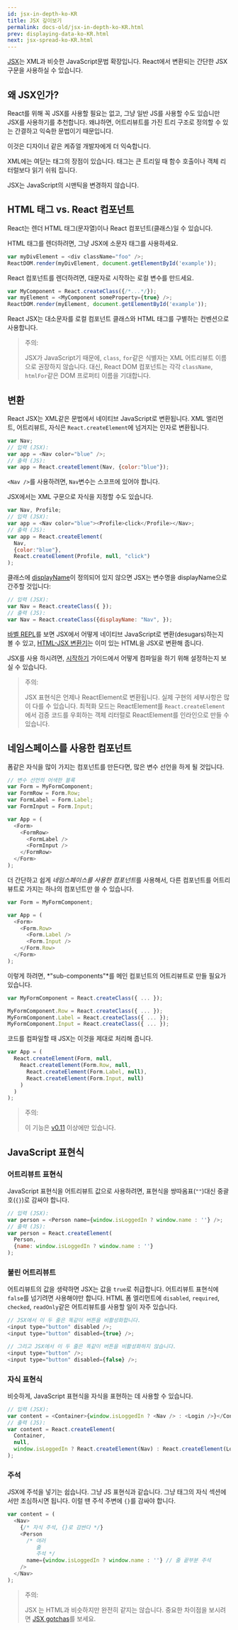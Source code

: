 ```yaml
---
id: jsx-in-depth-ko-KR
title: JSX 깊이보기
permalink: docs-old/jsx-in-depth-ko-KR.html
prev: displaying-data-ko-KR.html
next: jsx-spread-ko-KR.html
---
```


[JSX](https://facebook.github.io/jsx/)는 XML과 비슷한 JavaScript문법 확장입니다. React에서 변환되는 간단한 JSX 구문을 사용하실 수 있습니다.

## 왜 JSX인가?

React를 위해 꼭 JSX를 사용할 필요는 없고, 그냥 일반 JS를 사용할 수도 있습니만 JSX를 사용하기를 추천합니다. 왜냐하면, 어트리뷰트를 가진 트리 구조로 정의할 수 있는 간결하고 익숙한 문법이기 때문입니다.

이것은 디자이너 같은 케쥬얼 개발자에게 더 익숙합니다.

XML에는 여닫는 태그의 장점이 있습니다. 태그는 큰 트리일 때 함수 호출이나 객체 리터럴보다 읽기 쉬워 집니다.

JSX는 JavaScript의 시맨틱을 변경하지 않습니다.

## HTML 태그 vs. React 컴포넌트

React는 렌더 HTML 태그(문자열)이나 React 컴포넌트(클래스)일 수 있습니다.

HTML 태그를 렌더하려면, 그냥 JSX에 소문자 태그를 사용하세요.

```javascript
var myDivElement = <div className="foo" />;
ReactDOM.render(myDivElement, document.getElementById('example'));
```

React 컴포넌트를 렌더하려면, 대문자로 시작하는 로컬 변수를 만드세요.

```javascript
var MyComponent = React.createClass({/*...*/});
var myElement = <MyComponent someProperty={true} />;
ReactDOM.render(myElement, document.getElementById('example'));
```

React JSX는 대소문자를 로컬 컴포넌트 클래스와 HTML 태그를 구별하는 컨벤션으로 사용합니다.

> 주의:
>
> JSX가 JavaScript기 때문에, `class`, `for`같은 식별자는 XML 어트리뷰트 이름으로
> 권장하지 않습니다. 대신, React DOM 컴포넌트는 각각 `className`, `htmlFor`같은
> DOM 프로퍼티 이름을 기대합니다.

## 변환

React JSX는 XML같은 문법에서 네이티브 JavaScript로 변환됩니다. XML 엘리먼트, 어트리뷰트, 자식은 `React.createElement`에 넘겨지는 인자로 변환됩니다.

```javascript
var Nav;
// 입력 (JSX):
var app = <Nav color="blue" />;
// 출력 (JS):
var app = React.createElement(Nav, {color:"blue"});
```

`<Nav />`를 사용하려면, `Nav`변수는 스코프에 있어야 합니다.

JSX에서는 XML 구문으로 자식을 지정할 수도 있습니다.

```javascript
var Nav, Profile;
// 입력 (JSX):
var app = <Nav color="blue"><Profile>click</Profile></Nav>;
// 출력 (JS):
var app = React.createElement(
  Nav,
  {color:"blue"},
  React.createElement(Profile, null, "click")
);
```

클래스에 [displayName](/react/docs/component-specs-ko-KR.html#displayname)이 정의되어 있지 않으면 JSX는 변수명을 displayName으로 간주할 것입니다:

```javascript
// 입력 (JSX):
var Nav = React.createClass({ });
// 출력 (JS):
var Nav = React.createClass({displayName: "Nav", });
```

[바벨 REPL](https://babeljs.io/repl/)를 보면 JSX에서 어떻게 네이티브 JavaScript로 변환(desugars)하는지 볼 수 있고, [HTML-JSX 변환기](http://magic.reactjs.net/htmltojsx.htm)는 이미 있는 HTML을 JSX로 변환해 줍니다.

JSX를 사용 하시려면, [시작하기](/react/docs/getting-started-ko-KR.html) 가이드에서 어떻게 컴파일을 하기 위해 설정하는지 보실 수 있습니다.

> 주의:
>
> JSX 표현식은 언제나 ReactElement로 변환됩니다. 실제 구현의 세부사항은 많이
> 다를 수 있습니다. 최적화 모드는 ReactElement를 `React.createElement`에서 검증
> 코드를 우회하는 객체 리터럴로 ReactElement를 인라인으로 만들 수 있습니다.

## 네임스페이스를 사용한 컴포넌트

폼같은 자식을 많이 가지는 컴포넌트를 만든다면, 많은 변수 선언을 하게 될 것입니다.

```javascript
// 변수 선언의 어색한 블록
var Form = MyFormComponent;
var FormRow = Form.Row;
var FormLabel = Form.Label;
var FormInput = Form.Input;

var App = (
  <Form>
    <FormRow>
      <FormLabel />
      <FormInput />
    </FormRow>
  </Form>
);
```

더 간단하고 쉽게 *네임스페이스를 사용한 컴포넌트*를 사용해서, 다른 컴포넌트를 어트리뷰트로 가지는 하나의 컴포넌트만 쓸 수 있습니다.

```javascript
var Form = MyFormComponent;

var App = (
  <Form>
    <Form.Row>
      <Form.Label />
      <Form.Input />
    </Form.Row>
  </Form>
);
```

이렇게 하려면, *"sub-components"*를 메인 컴포넌트의 어트리뷰트로 만들 필요가 있습니다.

```javascript
var MyFormComponent = React.createClass({ ... });

MyFormComponent.Row = React.createClass({ ... });
MyFormComponent.Label = React.createClass({ ... });
MyFormComponent.Input = React.createClass({ ... });
```

코드를 컴파일할 때 JSX는 이것을 제대로 처리해 줍니다.

```javascript
var App = (
  React.createElement(Form, null,
    React.createElement(Form.Row, null,
      React.createElement(Form.Label, null),
      React.createElement(Form.Input, null)
    )
  )
);
```

> 주의:
>
> 이 기능은 [v0.11](/react/blog/2014/07/17/react-v0.11.html#jsx) 이상에만 있습니다.

## JavaScript 표현식

### 어트리뷰트 표현식

JavaScript 표현식을 어트리뷰트 값으로 사용하려면, 표현식을 쌍따옴표(`""`)대신 중괄호(`{}`)로 감싸야 합니다.

```javascript
// 입력 (JSX):
var person = <Person name={window.isLoggedIn ? window.name : ''} />;
// 출력 (JS):
var person = React.createElement(
  Person,
  {name: window.isLoggedIn ? window.name : ''}
);
```

### 불린 어트리뷰트

어트리뷰트의 값을 생략하면 JSX는 값을 `true`로 취급합니다. 어트리뷰트 표현식에 `false`를 넘기려면 사용해야만 합니다. HTML 폼 엘리먼트에 `disabled`, `required`, `checked`, `readOnly`같은 어트리뷰트를 사용할 일이 자주 있습니다.

```javascript
// JSX에서 이 두 줄은 똑같이 버튼을 비활성화합니다.
<input type="button" disabled />;
<input type="button" disabled={true} />;

// 그리고 JSX에서 이 두 줄은 똑같이 버튼을 비활성화하지 않습니다.
<input type="button" />;
<input type="button" disabled={false} />;
```

### 자식 표현식

비슷하게, JavaScript 표현식을 자식을 표현하는 데 사용할 수 있습니다.

```javascript
// 입력 (JSX):
var content = <Container>{window.isLoggedIn ? <Nav /> : <Login />}</Container>;
// 출력 (JS):
var content = React.createElement(
  Container,
  null,
  window.isLoggedIn ? React.createElement(Nav) : React.createElement(Login)
);
```

### 주석

JSX에 주석을 넣기는 쉽습니다. 그냥 JS 표현식과 같습니다. 그냥 태그의 자식 섹션에서만 조심하시면 됩니다. 이럴 땐 주석 주변에 `{}`를 감싸야 합니다.

```javascript
var content = (
  <Nav>
    {/* 자식 주석, {}로 감싼다 */}
    <Person
      /* 여러
         줄
         주석 */
      name={window.isLoggedIn ? window.name : ''} // 줄 끝부분 주석
    />
  </Nav>
);
```

> 주의:
>
> JSX 는 HTML과 비슷하지만 완전히 같지는 않습니다. 중요한 차이점을 보시려면 [JSX gotchas](/react/docs/jsx-gotchas-ko-KR.html)를 보세요.
